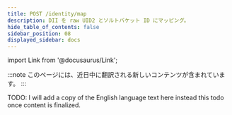 ```yaml
---
title: POST /identity/map
description: DII を raw UID2 とソルトバケット ID にマッピング。
hide_table_of_contents: false
sidebar_position: 08
displayed_sidebar: docs
---
```


import Link from '@docusaurus/Link';

:::note
このページには、近日中に翻訳される新しいコンテンツが含まれています。
:::


TODO: I will add a copy of the English language text here instead this todo once content is finalized. 

